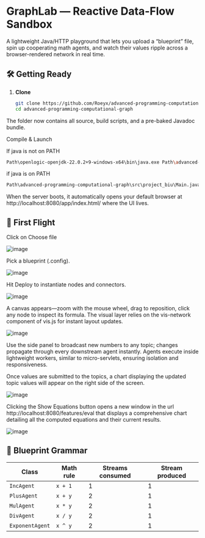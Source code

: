# GraphLab ― Reactive Data-Flow Sandbox

A lightweight Java/HTTP playground that lets you upload a “blueprint” file, spin up cooperating math agents, and watch their values ripple across a browser-rendered network in real time.

## 🛠 Getting Ready

1. **Clone**
   ```bash
   git clone https://github.com/Roeyx/advanced-programming-computational-graph.git
   cd advanced-programming-computational-graph

The folder now contains all source, build scripts, and a pre-baked Javadoc bundle.

Compile & Launch

If java is not on PATH
```bash
Path\openlogic-openjdk-22.0.2+9-windows-x64\bin\java.exe Path\advanced-programming-computational-graph\src\project_biu\Main.java
```
if java is on PATH
```bash
Path\advanced-programming-computational-graph\src\project_biu\Main.java
```

When the server boots, it automatically opens your default browser at http://localhost:8080/app/index.html/ where the UI lives.

## 🚀 First Flight

Click on Choose file

![image](https://github.com/user-attachments/assets/ab8cf41c-ac34-4cb5-b138-0220529ee2d2)

Pick a blueprint (.config).

![image](https://github.com/user-attachments/assets/0a4d862a-9cde-41e1-9fb0-2b068b1400ed)

Hit Deploy to instantiate nodes and connectors.

![image](https://github.com/user-attachments/assets/235ff643-a0ee-4228-9360-70999cc2f755)

A canvas appears—zoom with the mouse wheel, drag to reposition, click any node to inspect its formula. The visual layer relies on the vis-network component of vis.js for instant layout updates.

![image](https://github.com/user-attachments/assets/53b9fe7d-a86a-43e5-8695-9372feb4501d)


Use the side panel to broadcast new numbers to any topic; changes propagate through every downstream agent instantly. Agents execute inside lightweight workers, similar to micro-servlets, ensuring isolation and responsiveness.

Once values are submitted to the topics, a chart displaying the updated topic values will appear on the right side of the screen.

![image](https://github.com/user-attachments/assets/53767120-6db0-4b8e-903e-50e68473792a)

Clicking the Show Equations button opens a new window in the url http://localhost:8080/features/eval that displays a comprehensive chart detailing all the computed equations and their current results.

![image](https://github.com/user-attachments/assets/9de41543-a40a-4e04-a766-e0fcf88515ca)


## 📂 Blueprint Grammar
| Class           | Math rule | Streams consumed | Stream produced |
| --------------- | --------- | ---------------- | --------------- |
| `IncAgent`      | `x + 1`   | 1                | 1               |
| `PlusAgent`     | `x + y`   | 2                | 1               |
| `MulAgent`      | `x * y`   | 2                | 1               |
| `DivAgent`      | `x / y`   | 2                | 1               |
| `ExponentAgent` | `x ^ y`   | 2                | 1               |



